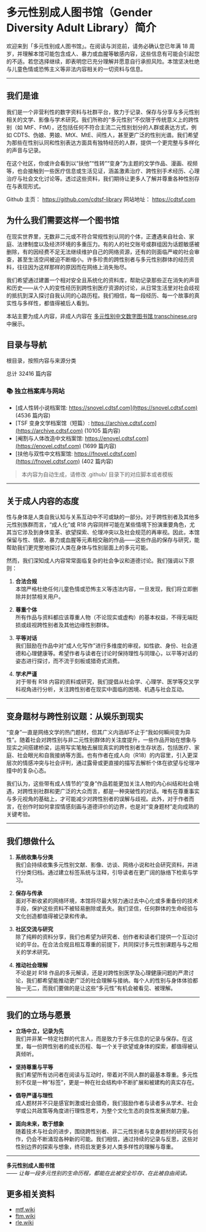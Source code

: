 # 多元性别成人图书馆（Gender Diversity Adult Library）简介

欢迎来到「多元性别成人图书馆」。在阅读与浏览前，请务必确认您已年满 18 周岁，并理解本馆可能包含成人、暴力或血腥等敏感内容，这些信息有可能会引起您的不适。若您选择继续，即表明您已充分理解并愿意自行承担风险。本馆坚决杜绝与儿童色情或恐怖主义等非法内容相关的一切资料与信息。

---

## 我们是谁

我们是一个非营利性的数字资料与社群平台，致力于记录、保存与分享与多元性别相关的文学、影像与学术研究。我们所称的“多元性别”不仅限于传统意义上的跨性别（如 MtF、FtM），还包括任何不符合主流二元性别划分的人群或表达方式，例如 CDTS、伪娘、男娘、MtX、MtE、间性人，甚至更广泛的性别光谱。我们希望为那些在性别认同和性别表达方面具有独特经历的人群，提供一个更完整与多样化的声音与记录。

在这个社区，你或许会看到以“扶他”“性转”“变身”为主题的文学作品、漫画、视频等，也会接触到一些医疗信息或生活见证，涵盖激素治疗、跨性别手术经历、心理治疗与社会文化讨论等。透过这些资料，我们期待让更多人了解并尊重各种性别存在与表现形式。

Github 主页： <https://github.com/cdtsf-library>
网站地址： <https://cdtsf.com>


## 为什么我们需要这样一个图书馆

在现实世界里，无数非二元或不符合常规性别认同的个体，正遭遇来自社会、家庭、法律制度以及经济环境的多重压力。有的人的社交账号或群组因为话题敏感被删除，有的因经费不足无法继续维护自己的网络资源，还有的则面临严峻的社会审查，甚至生活空间被迫不断缩小。许多珍贵的跨性别者与多元性别群体的经历资料，往往因为这样那样的原因而在网络上消失殆尽。

我们希望通过建置一个相对安全且系统化的资料库，帮助记录那些正在消失的声音和历史——从个人的变性经历到跨性别医疗资源的讨论，从日常生活里对社会歧视的抵抗到深入探讨自我认同的心路历程。我们相信，每一段经历、每一个故事的真实性与多样性，都值得被后人看到。

本站主要为成人内容，非成人内容在 [多元性别中文数字图书馆 transchinese.org](https://transchinese.org) 中展示。

## 目录与导航

根目录，按照内容与来源分类


总计 32416 篇内容


### 📚 独立档案库与网站

- [成人性转小说档案馆: https://snovel.cdtsf.com](https://snovel.cdtsf.com) (4536 篇内容)
- [TSF 变身文学档案馆（短篇）: https://archive.cdtsf.com](https://archive.cdtsf.com) (10105 篇内容)
- [阉割与人体改造中文档案馆: https://enovel.cdtsf.com](https://enovel.cdtsf.com) (1699 篇内容)
- [扶他与双性中文档案馆: https://fnovel.cdtsf.com](https://fnovel.cdtsf.com) (402 篇内容)


> 本内容为自动生成，请修改 .github/ 目录下的对应脚本或者模板


---

## 关于成人内容的态度

性与身体是人类自我认知与关系互动中不可或缺的一部分。对于跨性别者及其他多元性别族群而言，“成人化”或 R18 内容同样可能在某些情境下扮演重要角色，尤其当它涉及到身体变革、欲望探索、伦理冲突以及社会规范的再审视。因此，本馆保留与性、情欲、暴力或血腥等元素相交融的作品——这些作品的保存与研究，能帮助我们更完整地探讨人类在身体与性别层面上的多元可能。

然而，我们深知成人内容常常面临复杂的社会争议和道德讨论。我们强调以下原则：

1. **合法合规**  
   本馆严格杜绝任何儿童色情或恐怖主义等违法内容，一旦发现，我们将立即删除并封禁相关用户。

2. **尊重个体**  
   所有作品与资料都应该尊重人物（不论现实或虚构）的基本权益，不得无端贬损或歧视跨性别者及其他边缘性别群体。

3. **平等对话**  
   我们鼓励在作品中对“成人化写作”进行多维度的审视，如性欲、身份、社会道德和心理健康等。希望作者与读者在讨论时保持理性与同理心，以平等对话的姿态进行探讨，而不流于刻板或猎奇式消费。

4. **学术严谨**  
   对于带有 R18 内容的资料或研究，我们提倡从社会学、心理学、医学等交叉学科视角进行分析，关注跨性别者在现实中面临的困境、机遇与社会互动。

---

## 变身题材与跨性别议题：从娱乐到现实

“变身”一直是网络文学的热门题材，但其广义内涵却不止于“我如何瞬间变为异性”。随着社会对跨性别与非二元性别群体的关注度提升，一些作品开始在想象与现实之间搭建桥梁，运用写实笔触去展现真实的跨性别者生存状态，包括医疗、家庭、社会眼光和自我接纳等方面。也有作者在成人向（R18）的内容里，引入更深层次的情感冲突与社会评判，通过露骨或更直接的描写去解析个体在欲望与伦理冲撞中的复杂心态。

我们认为，这些带有成人情节的“变身”作品若能更加关注人物的内心纠结和社会境遇，对跨性别社群和更广泛的大众而言，都是一种突破性的对话。唯有在尊重事实与多元视角的基础上，才可能减少对跨性别者的误解与歧视。此外，对于作者而言，在创作时如何拿捏情感刻画与道德评价的边界，也是对“变身题材”走向成熟的关键考验。

---

## 我们想做什么

1. **系统收集与分类**  
   我们会持续收集多元性别文献、影像、访谈、网络小说和社会研究资料，并进行分类归档。通过建立标签系统与注释，引导读者在更广阔的脉络下检索与学习。

2. **保存与传承**  
   面对不断收紧的网络环境，本馆将尽最大努力通过去中心化或多重备份的技术手段，保护这些资料不被轻易删除或丢失。我们坚信，任何群体的生命经验与文化创造都值得被记录和传承。

3. **社区交流与研究**  
   除了纯粹的资料分享，我们也希望为研究者、创作者和读者们提供一个互动讨论的平台。在合法合规且相互尊重的前提下，共同探讨多元性别课题与与之相关的学术研究。

4. **推动社会理解**  
   不论是对 R18 作品的多元解读，还是对跨性别医学及心理健康问题的严肃讨论，我们都希望能推动更广泛的社会理解与接纳。每个人的性别与身体体验都独一无二，而我们要做的是让这些“多元性”有机会被看见、被理解。

---

## 我们的立场与愿景

- **立场中立，记录为先**  
  我们并非某一特定社群的代言人，而是致力于多元信息的记录与保存。在这里，每一份跨性别者的成长历程、每一个关于欲望或身体的探索，都值得被认真倾听。

- **坚持尊重与平等**  
  我们希望所有访问者在阅读与互动时，带着对不同人群的最基本尊重。多元性别不仅是一种“标签”，更是一种在社会结构中不断扩展和被建构的真实存在。

- **倡导严谨与理性**  
  成人题材并不只是感官刺激或社会猎奇，我们鼓励作者与读者多从学术、社会学或公共政策等角度进行理性思考，为整个文化生态的良性发展贡献力量。

- **面向未来，敢于想象**  
  随着技术与社会的进步，围绕跨性别者、非二元性别者与变身题材的研究与创作，仍会不断涌现各种新的可能。我们相信，通过持续的记录与反思，这些对性别边界的探索与想象，终将启发更多对人类多样性的理解与尊重。

---

**多元性别成人图书馆**  
*—— 让每一段多元性别的生命历程，都能在此被安全珍存、在此被自由阅读。*

## 更多相关资料

- [mtf.wiki](mtf.wiki)
- [ftm.wiki](mtf.wiki)
- [rle.wiki](mtf.wiki)
